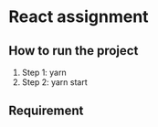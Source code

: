 # React assignment

## How to run the project

1. Step 1: yarn
2. Step 2: yarn start

## Requirement
